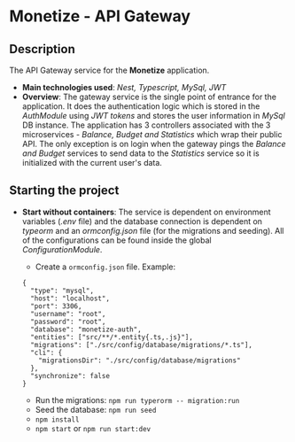 # Monetize - API Gateway

## Description

The API Gateway service for the **Monetize** application.

- **Main technologies used**: _Nest, Typescript, MySql, JWT_
- **Overview**: The gateway service is the single point of entrance for the application. It does the authentication logic which is stored in the _AuthModule_ using _JWT tokens_ and stores the user information in _MySql_ DB instance. The application has 3 controllers associated with the 3 microservices - _Balance, Budget and Statistics_ which wrap their public API. The only exception is on login when the gateway pings the _Balance and Budget_ services to send data to the _Statistics_ service so it is initialized with the current user's data.

## Starting the project

- **Start without containers**: The service is dependent on environment variables (_.env_ file) and the database connection is dependent on _typeorm_ and an _ormconfig.json_ file (for the migrations and seeding). All of the configurations can be found inside the global _ConfigurationModule_.

  - Create a `ormconfig.json` file. Example:

  ```
  {
    "type": "mysql",
    "host": "localhost",
    "port": 3306,
    "username": "root",
    "password": "root",
    "database": "monetize-auth",
    "entities": ["src/**/*.entity{.ts,.js}"],
    "migrations": ["./src/config/database/migrations/*.ts"],
    "cli": {
      "migrationsDir": "./src/config/database/migrations"
    },
    "synchronize": false
  }
  ```

  - Run the migrations: `npm run typerorm -- migration:run`
  - Seed the database: `npm run seed`
  - `npm install`
  - `npm start` or `npm run start:dev`
